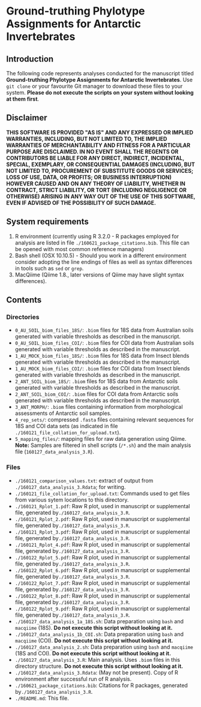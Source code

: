 # Ground-truthing Phylotype Assignments for Antarctic Invertebrates

## Introduction
The following code represents analyses conducted for the manuscript titled
**Ground-truthing Phylotype Assignments for Antarctic Invertebrates**.
Use `git clone` or your favourite Git manager to download these files to your system. **Please do not
execute the scripts on your system without looking at them first**.

## Disclaimer
**THIS SOFTWARE IS PROVIDED "AS IS" AND ANY EXPRESSED OR IMPLIED WARRANTIES,
INCLUDING, BUT NOT LIMITED TO, THE IMPLIED WARRANTIES OF MERCHANTABILITY AND
FITNESS FOR A PARTICULAR PURPOSE ARE DISCLAIMED. IN NO EVENT SHALL THE REGENTS
OR CONTRIBUTORS BE LIABLE FOR ANY DIRECT, INDIRECT, INCIDENTAL, SPECIAL,
EXEMPLARY, OR CONSEQUENTIAL DAMAGES (INCLUDING, BUT NOT LIMITED TO, PROCUREMENT
OF SUBSTITUTE GOODS OR SERVICES; LOSS OF USE, DATA, OR PROFITS; OR BUSINESS
INTERRUPTION) HOWEVER CAUSED AND ON ANY THEORY OF LIABILITY, WHETHER IN
CONTRACT, STRICT LIABILITY, OR TORT (INCLUDING NEGLIGENCE OR OTHERWISE) ARISING
IN ANY WAY OUT OF THE USE OF THIS SOFTWARE, EVEN IF ADVISED OF THE POSSIBILITY
OF SUCH DAMAGE.**

## System requirements
1. R environment (currently using R 3.2.0 - R packages employed for analysis
are listed in file `./160621_package_citations.bib`. This file can be opened
with most common reference managers)
2. Bash shell (OSX 10.10.5) - Should you work in a different environment consider
adopting the line endings of files as well as syntax differences in tools such as
`sed` or `grep`.
4. MacQiime (Qiime 1.8., later versions of Qiime may have slight syntax differences).


## Contents

### Directories
- `0_AU_SOIL_biom_files_18S/`: `.biom` files for 18S data from Australian soils
generated with variable thresholds as described in the manuscript.
- `0_AU_SOIL_biom_files_COI/`: `.biom` files for COI data from Australian soils
generated with variable thresholds as described in the manuscript.
- `1_AU_MOCK_biom_files_18S/`: `.biom` files for 18S data from Insect blends
generated with variable thresholds as described in the manuscript.
- `1_AU_MOCK_biom_files_COI/`: `.biom` files for COI data from Insect blends
generated with variable thresholds as described in the manuscript.
- `2_ANT_SOIL_biom_18S/`: `.biom` files for 18S data from Antarctic soils
generated with variable thresholds as described in the manuscript.
- `2_ANT_SOIL_biom_COI/`: `.biom` files for COI data from Antarctic soils
generated with variable thresholds as described in the manuscript.
- `3_ANT_MORPH/`: `.biom` files containing information from morphological assessments of
Antarctic soil samples.
- `4_rep_sets/`: compressed `.fasta` files containing relevant sequences for 18S and COI data sets
(as indicated in file `./160121_file_collation_for_upload.txt`).
- `5_mapping_files/`: mapping files for raw data generation using Qiime. **Note:** Samples
are filtered in shell scripts (`/*.sh`) and the main analysis file (`160127_data_analysis_3.R`).

### Files
- `./160121_comparison_values.txt`: extract of output from `./160127_data_analysis_3.Rdata`; for writing.
- `./160121_file_collation_for_upload.txt`: Commands used to get files from various sytem locations to this directory.
- `./160121_Rplot_1.pdf`: Raw R plot, used in manuscript or supplemental file, generated by`./160127_data_analysis_3.R`.
- `./160121_Rplot_2.pdf`: Raw R plot, used in manuscript or supplemental file, generated by`./160127_data_analysis_3.R`.
- `./160121_Rplot_3.pdf`: Raw R plot, used in manuscript or supplemental file, generated by`./160127_data_analysis_3.R`.
- `./160121_Rplot_4.pdf`: Raw R plot, used in manuscript or supplemental file, generated by`./160127_data_analysis_3.R`.
- `./160122_Rplot_5.pdf`: Raw R plot, used in manuscript or supplemental file, generated by`./160127_data_analysis_3.R`.
- `./160122_Rplot_6.pdf`: Raw R plot, used in manuscript or supplemental file, generated by`./160127_data_analysis_3.R`.
- `./160122_Rplot_7.pdf`: Raw R plot, used in manuscript or supplemental file, generated by`./160127_data_analysis_3.R`.
- `./160122_Rplot_8.pdf`: Raw R plot, used in manuscript or supplemental file, generated by`./160127_data_analysis_3.R`.
- `./160122_Rplot_9.pdf`: Raw R plot, used in manuscript or supplemental file, generated by`./160127_data_analysis_3.R`.
- `./160127_data_analysis_1a_18S.sh`: Data preparation using `bash` and `macqiime` (18S). **Do not execute this script without looking at it.**
- `./160127_data_analysis_1b_COI.sh`: Data preparation using `bash` and `macqiime` (COI). **Do not execute this script without looking at it.**
- `./160127_data_analysis_2.sh`: Data preparation using `bash` and `macqiime` (18S and COI). **Do not execute this script without looking at it.**
- `./160127_data_analysis_3.R`: Main analysis. Uses `.biom` files in this directory structure. **Do not execute this script without looking at it.**
- `./160127_data_analysis_3.Rdata`: (May not be present). Copy of R environment after successful run of R analysis.
- `./160621_package_citations.bib`: Citations for R packages, generated by`./160127_data_analysis_3.R`.
- `./README.md`: This file.

